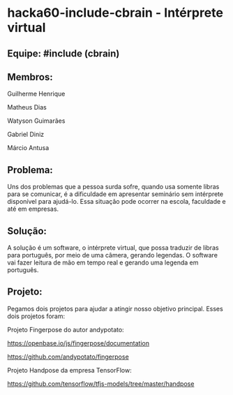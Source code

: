 # hacka60-include-cbrain - Intérprete virtual

## Equipe: #include (cbrain)
## Membros:
Guilherme Henrique

Matheus Dias

Watyson Guimarães

Gabriel Diniz

Márcio Antusa

## Problema:
Uns dos problemas que a pessoa surda sofre, quando usa somente libras para se comunicar,  é a dificuldade em apresentar seminário sem intérprete disponível para ajudá-lo. Essa situação pode ocorrer na escola, faculdade e até em empresas.

## Solução:
 A solução é um software, o intérprete virtual, que possa traduzir de libras para português, por meio de uma câmera, gerando legendas. O software vai fazer leitura de mão em tempo real e gerando uma legenda em português.

## Projeto:
Pegamos dois projetos para ajudar a atingir nosso objetivo principal. Esses dois projetos foram:

Projeto Fingerpose do autor andypotato:

https://openbase.io/js/fingerpose/documentation

https://github.com/andypotato/fingerpose

Projeto Handpose da empresa TensorFlow:

https://github.com/tensorflow/tfjs-models/tree/master/handpose




